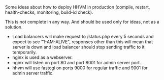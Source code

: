 Some ideas about how to deploy HHVM in production (compile, restart, health-checks, monitoring, build-id check).

This is not complete in any way. And should be used only for ideas, not as a solution.

* Load balancers will make request to /status.php every 5 seconds and expect to see "1-AM-ALIVE", responses other than this will mean that server is down and load balancer should stop sending traffic to it temporarily.
* nginx is used as a webserver.
* nginx will listen on port 80 and port 8001 for admin server port.
* hhvm will use fastcgi on ports 9000 for regular traffic and 9001 for admin server traffic.
